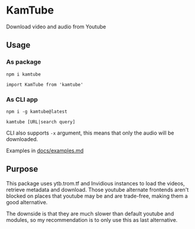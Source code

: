 # KamTube
Download video and audio from Youtube

## Usage
### As package
`npm i kamtube`

`import KamTube from 'kamtube'`
### As CLI app
`npm i -g kamtube@latest`

`kamtube [URL|search query]`

CLI also supports `-x` argument, this means that only the audio will be downloaded.

Examples in [docs/examples.md](https://github.com/kamuridesu/KamTube/blob/main/docs/examples.md)

## Purpose
This package uses ytb.trom.tf and Invidious instances to load the videos, retrieve metadata and download. Those youtube alternate frontends aren't blocked on places that youtube may be and are trade-free, making them a good alternative.

The downside is that they are much slower than default youtube and modules, so my recommendation is to only use this as last alternative.

